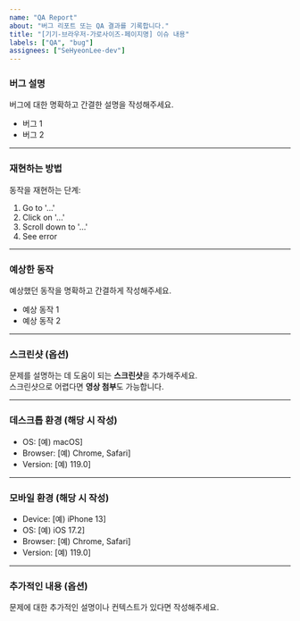 ```yaml
---
name: "QA Report"
about: "버그 리포트 또는 QA 결과를 기록합니다."
title: "[기기-브라우저-가로사이즈-페이지명] 이슈 내용"
labels: ["QA", "bug"]
assignees: ["SeHyeonLee-dev"]
---
```


### **버그 설명**  
버그에 대한 명확하고 간결한 설명을 작성해주세요.

- 버그 1  
- 버그 2  

---

### **재현하는 방법**  
동작을 재현하는 단계:

1. Go to '...'
2. Click on '...'
3. Scroll down to '...'
4. See error

---

### **예상한 동작**  
예상했던 동작을 명확하고 간결하게 작성해주세요.

- 예상 동작 1  
- 예상 동작 2  

---

### **스크린샷 (옵션)**  
문제를 설명하는 데 도움이 되는 **스크린샷**을 추가해주세요.  
스크린샷으로 어렵다면 **영상 첨부**도 가능합니다.  

---

### **데스크톱 환경 (해당 시 작성)**  
- OS: [예) macOS]  
- Browser: [예) Chrome, Safari]  
- Version: [예) 119.0]  

---

### **모바일 환경 (해당 시 작성)**  
- Device: [예) iPhone 13]  
- OS: [예) iOS 17.2]  
- Browser: [예) Chrome, Safari]  
- Version: [예) 119.0]  

---

### **추가적인 내용 (옵션)**  
문제에 대한 추가적인 설명이나 컨텍스트가 있다면 작성해주세요.
